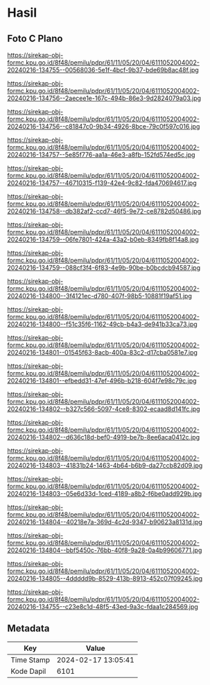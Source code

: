 # Hasil

## Foto C Plano

https://sirekap-obj-formc.kpu.go.id/8f48/pemilu/pdpr/61/11/05/20/04/6111052004002-20240216-134755--00568036-5e1f-4bcf-9b37-bde69b8ac48f.jpg

https://sirekap-obj-formc.kpu.go.id/8f48/pemilu/pdpr/61/11/05/20/04/6111052004002-20240216-134756--2aecee1e-167c-494b-86e3-9d2824079a03.jpg

https://sirekap-obj-formc.kpu.go.id/8f48/pemilu/pdpr/61/11/05/20/04/6111052004002-20240216-134756--c81847c0-9b34-4926-8bce-79c0f597c016.jpg

https://sirekap-obj-formc.kpu.go.id/8f48/pemilu/pdpr/61/11/05/20/04/6111052004002-20240216-134757--5e85f776-aa1a-46e3-a8fb-152fd574ed5c.jpg

https://sirekap-obj-formc.kpu.go.id/8f48/pemilu/pdpr/61/11/05/20/04/6111052004002-20240216-134757--46710315-f139-42e4-9c82-fda470694617.jpg

https://sirekap-obj-formc.kpu.go.id/8f48/pemilu/pdpr/61/11/05/20/04/6111052004002-20240216-134758--db382af2-ccd7-46f5-9e72-ce8782d50486.jpg

https://sirekap-obj-formc.kpu.go.id/8f48/pemilu/pdpr/61/11/05/20/04/6111052004002-20240216-134759--06fe7801-424a-43a2-b0eb-8349fb8f14a8.jpg

https://sirekap-obj-formc.kpu.go.id/8f48/pemilu/pdpr/61/11/05/20/04/6111052004002-20240216-134759--088cf3f4-6f83-4e9b-90be-b0bcdcb94587.jpg

https://sirekap-obj-formc.kpu.go.id/8f48/pemilu/pdpr/61/11/05/20/04/6111052004002-20240216-134800--3f4121ec-d780-407f-98b5-10881f19af51.jpg

https://sirekap-obj-formc.kpu.go.id/8f48/pemilu/pdpr/61/11/05/20/04/6111052004002-20240216-134800--f51c35f6-1162-49cb-b4a3-de941b33ca73.jpg

https://sirekap-obj-formc.kpu.go.id/8f48/pemilu/pdpr/61/11/05/20/04/6111052004002-20240216-134801--01545f63-8acb-400a-83c2-d17cba0581e7.jpg

https://sirekap-obj-formc.kpu.go.id/8f48/pemilu/pdpr/61/11/05/20/04/6111052004002-20240216-134801--efbedd31-47ef-496b-b218-604f7e98c79c.jpg

https://sirekap-obj-formc.kpu.go.id/8f48/pemilu/pdpr/61/11/05/20/04/6111052004002-20240216-134802--b327c566-5097-4ce8-8302-ecaad8d141fc.jpg

https://sirekap-obj-formc.kpu.go.id/8f48/pemilu/pdpr/61/11/05/20/04/6111052004002-20240216-134802--d636c18d-bef0-4919-be7b-8ee6aca0412c.jpg

https://sirekap-obj-formc.kpu.go.id/8f48/pemilu/pdpr/61/11/05/20/04/6111052004002-20240216-134803--41831b24-1463-4b64-b6b9-da27ccb82d09.jpg

https://sirekap-obj-formc.kpu.go.id/8f48/pemilu/pdpr/61/11/05/20/04/6111052004002-20240216-134803--05e6d33d-1ced-4189-a8b2-f6be0add929b.jpg

https://sirekap-obj-formc.kpu.go.id/8f48/pemilu/pdpr/61/11/05/20/04/6111052004002-20240216-134804--40218e7a-369d-4c2d-9347-b90623a8131d.jpg

https://sirekap-obj-formc.kpu.go.id/8f48/pemilu/pdpr/61/11/05/20/04/6111052004002-20240216-134804--bbf5450c-76bb-40f8-9a28-0a4b99606771.jpg

https://sirekap-obj-formc.kpu.go.id/8f48/pemilu/pdpr/61/11/05/20/04/6111052004002-20240216-134805--4ddddd9b-8529-413b-8913-452c07f09245.jpg

https://sirekap-obj-formc.kpu.go.id/8f48/pemilu/pdpr/61/11/05/20/04/6111052004002-20240216-134755--c23e8c1d-48f5-43ed-9a3c-fdaa1c284569.jpg


## Metadata

| Key        | Value               |
| ---------- | ------------------- |
| Time Stamp | 2024-02-17 13:05:41 |
| Kode Dapil | 6101                |



